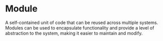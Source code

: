 # Module

A self-contained unit of code that can be reused across multiple systems. Modules can be used to encapsulate functionality and provide a level of abstraction to the system, making it easier to maintain and modify.
   